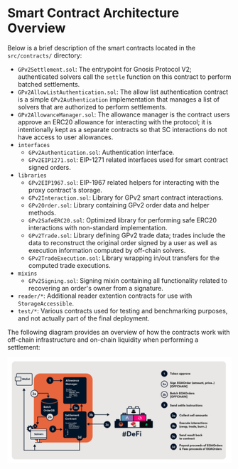 # Smart Contract Architecture Overview

Below is a brief description of the smart contracts located in the `src/contracts/` directory:

- `GPv2Settlement.sol`: The entrypoint for Gnosis Protocol V2; authenticated solvers call the `settle` function on this contract to perform batched settlements.
- `GPv2AllowListAuthentication.sol`: The allow list authentication contract is a simple `GPv2Authentication` implementation that manages a list of solvers that are authorized to perform settlements.
- `GPv2AllowanceManager.sol`: The allowance manager is the contract users approve an ERC20 allowance for interacting with the protocol; it is intentionally kept as a separate contracts so that SC interactions do not have access to user allowances.
- `interfaces`
  - `GPv2Authentication.sol`: Authentication interface.
  - `GPv2EIP1271.sol`: EIP-1271 related interfaces used for smart contract signed orders.
- `libraries`
  - `GPv2EIP1967.sol`: EIP-1967 related helpers for interacting with the proxy contract's storage.
  - `GPv2Interaction.sol`: Library for GPv2 smart contract interactions.
  - `GPv2Order.sol`: Library containing GPv2 order data and helper methods.
  - `GPv2SafeERC20.sol`: Optimized library for performing safe ERC20 interactions with non-standard implementation.
  - `GPv2Trade.sol`: Library defining GPv2 trade data; trades include the data to reconstruct the original order signed by a user as well as execution information computed by off-chain solvers.
  - `GPv2TradeExecution.sol`: Library wrapping in/out transfers for the computed trade executions.
- `mixins`
  - `GPv2Signing.sol`: Signing mixin containing all functionality related to recovering an order's owner from a signature.
- `reader/*`: Additional reader extention contracts for use with `StorageAccessible`.
- `test/*`: Various contracts used for testing and benchmarking purposes, and not actually part of the final deployment.

The following diagram provides an overview of how the contracts work with off-chain infrastructure and on-chain liquidity when performing a settlement:

![architecture diagram](images/architecture.png)
